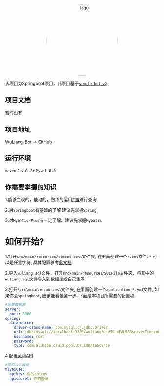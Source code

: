 <div align="center">
    <img src="http://gchat.qpic.cn/gchatpic_new/2094085327/695525945-2916960648-F41E176B39C491DECA3AA5D2373FCE43/0?term&#61;3" alt="logo" style="width:233px ;height:233px;border-radius:50%"/>
    <p>
    	
</div>


该项目为Springboot项目，此项目基于[`simple bot v2`](https://github.com/ForteScarlet/simpler-robot/tree/v2-dev)

## 项目文档

暂时没有

## 项目地址

WuLiang-Bot -> 
[GitHub](https://github.com/2094085327/WuLiang-Bot)

## 运行环境

`maven` `Java1.8+` `Mysql 8.0 `

## 你需要掌握的知识

1.能够主观的，能动的，熟练的运用[`百度`](https://www.baidu.com)进行查询

2.对`Springboot`有基础的了解,建议先掌握`Spring`

3.对`Mybatis-Plus`有一定了解，建议先掌握`Mybatis`

# 如何开始?

1.打开`src/main/resources/simbot-bots`文件夹, 在里面创建一个`*.bot`文件, `*`
可以是任意字符, 具体配置参考[此文档](https://www.yuque.com/simpler-robot/simpler-robot-doc/fk6o3e#iUKbX)

2.导入`wuliang.sql`文件，打开`src/main/resources/SQLFile`文件夹，将其中的`wuliang.sql`文件导入到数据库或自己重写

3.打开`\src\main\resources\`文件夹, 在里面创建一个`application-*.yml`文件, 如果你会`springboot`, 应该能看懂这一步, 下面是本项目所需要的配置项

```yaml
#配置数据源
server:
  port: 8080
spring:
  datasource:
    driver-class-name: com.mysql.cj.jdbc.Driver
    url: jdbc:mysql://localhost:3306/wuliang?useSSL=FALSE&serverTimezone=UTC
    username: root
    password:
    type: com.alibaba.druid.pool.DruidDataSource 
```

4.配置[茉莉API](https://mlyai.com/)

```yaml
#茉莉人工智能
mlyaiuse:
  apikey: 你的apikey
  apisecret: 你的密码 
```